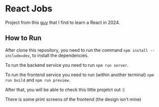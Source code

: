 # React Jobs

Project from this [guy](https://www.youtube.com/watch?v=LDB4uaJ87e0) that I find to learn a React in 2024.

## How to Run

After clone this repository, you need to run the command `npm install --include=dev`, to install the dependencies.

To run the backend service you need to run `npm run server`.

To run the frontend service you need to run (within another terminal) `npm run build` and `npm run preview`.

After that, you will be able to check this little projetct out :)

There is some print screens of the frontend (the design isn't mine)
